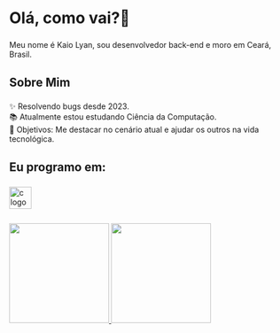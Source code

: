 <h1 align="left">Olá, como vai?👋</h1>

###

<p align="left">Meu nome é Kaio Lyan, sou desenvolvedor back-end e moro em Ceará, Brasil.</p>

###

<h2 align="left">Sobre Mim</h2>

###

<p align="left">✨ Resolvendo bugs desde 2023.<br>📚 Atualmente estou estudando Ciência da Computação.<br>🎯 Objetivos: Me destacar no cenário atual e ajudar os outros na vida tecnológica.<br></p>

###
<h2 align="left">Eu programo em:</h2>

###

<div align="left">

  <img src="https://cdn.jsdelivr.net/gh/devicons/devicon@latest/icons/c/c-original.svg" height="40" alt="c logo" />
  <img width="12" />

###

<div>
<a href="https://github.com/kaio-dot">
<img loading="lazy" height="180em" src="https://github-readme-stats.vercel.app/api/top-langs/?username=kaio-dot&layout=compact&langs_count=7&theme=dracula"/>
<img loading="lazy" height="180em" src="https://github-readme-stats.vercel.app/api?username=kaio-dot&show_icons=true&theme=dracula&include_all_commits=true&count_private=true"/>
</div>

